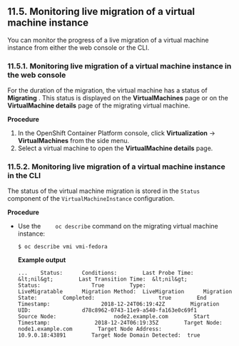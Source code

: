 ## 11.5. Monitoring live migration of a virtual machine instance




You can monitor the progress of a live migration of a virtual machine instance from either the web console or the CLI.

### 11.5.1. Monitoring live migration of a virtual machine instance in the web console




For the duration of the migration, the virtual machine has a status of **Migrating** . This status is displayed on the **VirtualMachines** page or on the **VirtualMachine details** page of the migrating virtual machine.

 **Procedure** 

1. In the OpenShift Container Platform console, click **Virtualization** → **VirtualMachines** from the side menu.
1. Select a virtual machine to open the **VirtualMachine details** page.


### 11.5.2. Monitoring live migration of a virtual machine instance in the CLI




The status of the virtual machine migration is stored in the `Status` component of the `VirtualMachineInstance` configuration.

 **Procedure** 

- Use the `    oc describe` command on the migrating virtual machine instance:
    
    
    ```
    $ oc describe vmi vmi-fedora
    ```
    
     **Example output** 
    
    
    ```
    ...    Status:      Conditions:        Last Probe Time:       &lt;nil&gt;        Last Transition Time:  &lt;nil&gt;        Status:                True        Type:                  LiveMigratable      Migration Method:  LiveMigration      Migration State:        Completed:                    true        End Timestamp:                2018-12-24T06:19:42Z        Migration UID:                d78c8962-0743-11e9-a540-fa163e0c69f1        Source Node:                  node2.example.com        Start Timestamp:              2018-12-24T06:19:35Z        Target Node:                  node1.example.com        Target Node Address:          10.9.0.18:43891        Target Node Domain Detected:  true
    ```
    
    
    


